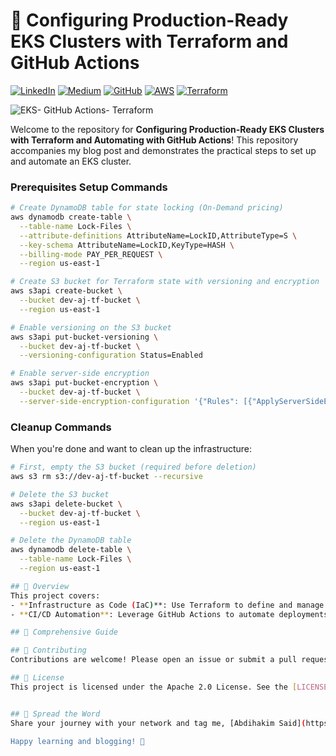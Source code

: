 # 🚀 Configuring Production-Ready EKS Clusters with Terraform and GitHub Actions
[![LinkedIn](https://img.shields.io/badge/Connect%20with%20me%20on-LinkedIn-blue.svg)](https://www.linkedin.com/in/said-devops/)
[![Medium](https://img.shields.io/badge/Medium-12100E?style=for-the-badge&logo=medium&logoColor=white)](https://medium.com/@said-devops)
[![GitHub](https://img.shields.io/github/stars/AmanPathak-DevOps.svg?style=social)](https://github.com/abdihakim-said)
[![AWS](https://img.shields.io/badge/AWS-%F0%9F%9B%A1-orange)](https://aws.amazon.com)
[![Terraform](https://img.shields.io/badge/Terraform-%E2%9C%A8-lightgrey)](https://www.terraform.io)

![EKS- GitHub Actions- Terraform](assets/Presentation1.gif)

Welcome to the repository for **Configuring Production-Ready EKS Clusters with Terraform and Automating with GitHub Actions**! This repository accompanies my blog post and demonstrates the practical steps to set up and automate an EKS cluster.

### Prerequisites Setup Commands

```bash
# Create DynamoDB table for state locking (On-Demand pricing)
aws dynamodb create-table \
  --table-name Lock-Files \
  --attribute-definitions AttributeName=LockID,AttributeType=S \
  --key-schema AttributeName=LockID,KeyType=HASH \
  --billing-mode PAY_PER_REQUEST \
  --region us-east-1

# Create S3 bucket for Terraform state with versioning and encryption
aws s3api create-bucket \
  --bucket dev-aj-tf-bucket \
  --region us-east-1

# Enable versioning on the S3 bucket
aws s3api put-bucket-versioning \
  --bucket dev-aj-tf-bucket \
  --versioning-configuration Status=Enabled

# Enable server-side encryption
aws s3api put-bucket-encryption \
  --bucket dev-aj-tf-bucket \
  --server-side-encryption-configuration '{"Rules": [{"ApplyServerSideEncryptionByDefault": {"SSEAlgorithm": "AES256"}}]}'
```

### Cleanup Commands
When you're done and want to clean up the infrastructure:

```bash
# First, empty the S3 bucket (required before deletion)
aws s3 rm s3://dev-aj-tf-bucket --recursive

# Delete the S3 bucket
aws s3api delete-bucket \
  --bucket dev-aj-tf-bucket \
  --region us-east-1

# Delete the DynamoDB table
aws dynamodb delete-table \
  --table-name Lock-Files \
  --region us-east-1

## 🌟 Overview
This project covers:
- **Infrastructure as Code (IaC)**: Use Terraform to define and manage your EKS cluster.
- **CI/CD Automation**: Leverage GitHub Actions to automate deployments.

## 🌟 Comprehensive Guide

## 🤝 Contributing
Contributions are welcome! Please open an issue or submit a pull request for any improvements or bug fixes.

## 📄 License
This project is licensed under the Apache 2.0 License. See the [LICENSE](LICENSE) file for details.


## 📢 Spread the Word
Share your journey with your network and tag me, [Abdihakim Said](https://www.linkedin.com/in/said-devops/), when you post your blogs on LinkedIn. Let's learn together!

Happy learning and blogging! 🌟
